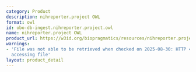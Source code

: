 ```yaml
---
category: Product
description: nihreporter.project OWL
format: owl
id: obo-db-ingest.nihreporter.project.owl
name: nihreporter.project OWL
product_url: https://w3id.org/biopragmatics/resources/nihreporter.project/nihreporter.project.owl
warnings:
- 'File was not able to be retrieved when checked on 2025-08-30: HTTP 404 error when
  accessing file'
layout: product_detail
---
```

